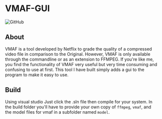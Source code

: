 # VMAF-GUI
![GitHub](https://img.shields.io/github/license/withenex/vmaf-gui)

## About
VMAF is a tool developed by Netflix to grade the quality of a compressed video file in comparison to the Original. However, VMAF is only available through the commandline or as an extension to FFMPEG. If you're like me, you find the functionality of VMAF very useful but very time consuming and confusing to use at first. This tool I have built simply adds a gui to the program to make it easy to use.

## Build
Using visual studio Just click the .sln file then compile for your system. In the build folder you'll have to provide your own copy of `ffmpeg`, `vmaf`, and the model files for vmaf in a subfolder named `model`.
